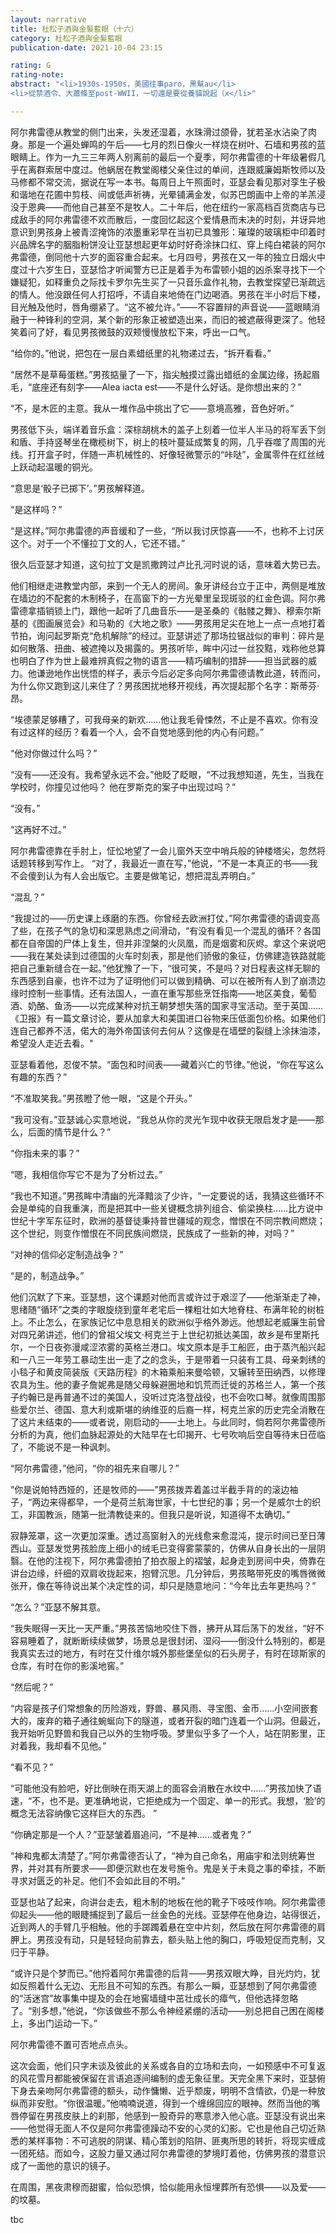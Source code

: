 ```yaml
---
layout: narrative
title: 杜松子酒與金髮藍眼（十六）
category: 杜松子酒與金髮藍眼
publication-date: 2021-10-04 23:15

rating: G
rating-note:
abstract: "<li>1930s-1950s，美國往事paro，黑幫au</li>
<li>從禁酒令、大蕭條至post-WWII，一切還是要從養貓說起（x</li>"

---
```


阿尔弗雷德从教堂的侧门出来，头发还湿着，水珠滑过颌骨，犹若圣水沾染了肉身。那是一个遍处蝉鸣的午后——七月的烈日像火一样烧在树叶、石墙和男孩的蓝眼睛上。作为一九三三年两人别离前的最后一个夏季，阿尔弗雷德的十年级暑假几乎在离群索居中度过。他蜗居在教堂阁楼父亲住过的单间，连跟威廉姆斯牧师以及马修都不常交流，据说在写一本书。每周日上午照面时，亚瑟会看见那对孪生子极和谐地在花圃中剪枝、间或低声祈祷，光晕铺满金发，似苏巴朗画中上帝的羊羔浸没于恩典——而他自己甚至不是牧人。二十年后，他在纽约一家高档百货商店与已成敌手的阿尔弗雷德不欢而散后，一度回忆起这个爱情悬而未决的时刻，并讶异地意识到男孩身上被青涩掩饰的浓墨重彩早在当初已具雏形：璀璨的玻璃柜中印着时兴品牌名字的胭脂粉饼没让亚瑟想起更年幼时好奇涂抹口红、穿上纯白裙装的阿尔弗雷德，倒同他十六岁的面容重合起来。七月四号，男孩在又一年的独立日烟火中度过十六岁生日，亚瑟恰才听闻警方已正是着手为布雷顿小姐的凶杀案寻找下一个嫌疑犯，如释重负之际找卡罗尔先生买了一只音乐盒作礼物，去教堂探望已渐疏远的情人。他没跟任何人打招呼，不请自来地倚在门边喝酒。男孩在半小时后下楼，目光触及他时，唇角绷紧了。“这不被允许。”——不容置辩的声音说——蓝眼睛消融于一种锋利的空洞，某个新的形象正被塑造出来，而旧的被遮蔽得更深了。他轻笑着问了好，看见男孩微鼓的双颊慢慢放松下来，呼出一口气。

“给你的。”他说，把包在一层白素蜡纸里的礼物递过去，“拆开看看。”

“居然不是草莓蛋糕。”男孩掂量了一下，指尖触摸过露出蜡纸的金属边缘，扬起眉毛，“底座还有刻字——Alea iacta est——不是什么好话。是你想出来的？”

“不，是木匠的主意。我从一堆作品中挑出了它——意境高雅，音色好听。”

男孩低下头，端详着音乐盒：深棕胡桃木的盖子上刻着一位半人半马的将军丢下剑和盾、手持竖琴坐在橄榄树下，树上的枝叶蔓延成繁复的网，几乎吞噬了周围的光线。打开盒子时，伴随一声机械性的、好像轻微警示的“咔哒”，金属零件在红丝绒上跃动起温暖的铜光。

“意思是‘骰子已掷下’。”男孩解释道。

“是这样吗？”

“是这样。”阿尔弗雷德的声音缓和了一些，“所以我讨厌惊喜——不，也称不上讨厌这个。对于一个不懂拉丁文的人，它还不错。”

很久后亚瑟才知道，这句拉丁文是凯撒跨过卢比孔河时说的话，意味着大势已去。

他们相继走进教堂内部，来到一个无人的房间。象牙讲经台立于正中，两侧是堆放在墙边的不配套的木制椅子，在高窗下的一方光晕里呈现斑驳的红金色调。阿尔弗雷德拿插销锁上门，跟他一起听了几曲音乐——是圣桑的《骷髅之舞》、穆索尔斯基的《图画展览会》和马勒的《大地之歌》——男孩用足尖在地上一点一点地打着节拍，询问起罗斯克“危机解除”的经过。亚瑟讲述了那场拉锯战似的审判：碎片是如何散落、扭曲、被遮掩以及揭露的。男孩听毕，眸中闪过一丝狡黠，戏称他总算也明白了作为世上最难辨真假之物的语言——精巧编制的措辞——担当武器的威力。他谦逊地作出恍悟的样子，表示今后必定多向阿尔弗雷德请教此道，转而问，为什么你又跑到这儿来住了？男孩困扰地移开视线，再次提起那个名字：斯蒂芬·昂。

“埃德蒙足够糟了，可我母亲的新欢……他让我毛骨悚然，不止是不喜欢。你有没有过这样的经历？看着一个人，会不自觉地感到他的内心有问题。”

“他对你做过什么吗？”

“没有——还没有。我希望永远不会。”他眨了眨眼，“不过我想知道，先生，当我在学校时，你撞见过他吗？ 他在罗斯克的案子中出现过吗？”

“没有。”

“这再好不过。”

阿尔弗雷德靠在手肘上，怔忪地望了一会儿窗外天空中哨兵般的钟楼塔尖，忽然将话题转移到写作上。 “对了，我最近一直在写，”他说，“不是一本真正的书——我不会傻到认为有人会出版它。主要是做笔记，想把混乱弄明白。”

“混乱？”

“我提过的——历史课上琢磨的东西。你曾经去欧洲打仗，”阿尔弗雷德的语调变高了些，在孩子气的急切和深思熟虑之间滑动，“有没有看见一个混乱的循环？各国都在自帝国的尸体上复生，但并非涅槃的火凤凰，而是烟雾和灰烬。拿这个来说吧——我在某处读到过德国的火车时刻表，那是他们骄傲的象征，仿佛建造铁路就能把自己重新缝合在一起。”他犹豫了一下，“很可笑，不是吗？对日程表这样无聊的东西感到自豪，也许不过为了证明他们可以做到精确、可以在被所有人到了崩溃边缘时控制一些事情。还有法国人，一直在重写那些烹饪指南——地区美食，葡萄酒、奶酪、鱼汤——以完成某种对抗王朝梦想失落的国家寻宝活动。至于英国……《卫报》有一篇文章讨论，要从加拿大和美国进口谷物来压低面包价格。如果他们连自己都养不活，偌大的海外帝国该何去何从？这像是在墙壁的裂缝上涂抹油漆，希望没人走近去看。"

亚瑟看着他，忍俊不禁。“面包和时间表——藏着兴亡的节律。”他说，“你在写这么有趣的东西？”

“不准取笑我。”男孩瞪了他一眼，“这是个开头。”

“我可没有。”亚瑟诚心实意地说，“我总从你的灵光乍现中收获无限启发才是——那么，后面的情节是什么？”

“你指未来的事？”

“嗯，我相信你写它不是为了分析过去。”

“我也不知道。”男孩眸中清幽的光泽黯淡了少许，“一定要说的话，我猜这些循环不会是单纯的自我重演，而是把其中一些关键概念排列组合、偷梁换柱……比方说中世纪十字军东征时，欧洲的基督徒秉持普世疆域的观念，憎恨在不同宗教间燃烧；这个世纪，则变作憎恨在不同民族间燃烧，民族成了一些新的神，对吗？”

“对神的信仰必定制造战争？”

“是的，制造战争。”

他们沉默了下来。亚瑟想，这个课题对他而言或许过于艰涩了——他渐渐走了神，思绪随“循环”之类的字眼旋绕到童年老宅后一棵粗壮如大地脊柱、布满年轮的树桩上。不止怎么，在家族记忆中息息相关的欧洲似乎格外渺远。他想起老威廉生前曾对四兄弟讲述，他们的曾祖父埃文·柯克兰于上世纪初抵达美国，故乡是布里斯托尔，一个日夜弥漫咸涩浓雾的英格兰港口。埃文原本是手工船匠，由于蒸汽船兴起和一八三一年劳工暴动生出一走了之的念头，于是带着一只装有工具、母亲刺绣的小毯子和黄皮简装版《天路历程》的木箱乘船来曼哈顿，又辗转至田纳西，以修理农具为生。他的妻子詹妮弗是随父母躲避圈地和饥荒而迁徙的苏格兰人，第一个孩子约翰已是再普通不过的美国人，没听过克洛登战役，也不会吹口琴。就像周围那些爱尔兰、德国、意大利或斯堪的纳维亚的后裔一样，柯克兰家的历史完全消散在了这片未结束的——或者说，刚启动的——土地上。与此同时，倘若阿尔弗雷德所分析的为真，他们血脉起源处的大陆早在七印揭开、七号吹响后空自等待末日莅临了，不能说不是一种讽刺。

“阿尔弗雷德，”他问，“你的祖先来自哪儿？”

“你是说帕特西娅的，还是牧师的——”男孩拨弄着盖过半截手背的的滚边袖子，“两边来得都早，一个是荷兰航海世家，十七世纪的事；另一个是威尔士的织工，非国教派，随第一批清教徒来的。但我只是听说，知道得不太确切。”

寂静笼罩，这一次更加深重。透过高窗射入的光线愈来愈混沌，提示时间已至日薄西山。亚瑟发觉男孩脸庞上细小的绒毛已变得雾蒙蒙的，仿佛从自身长出的一层阴翳。在他的注视下，阿尔弗雷德拍了拍衣服上的褶皱，起身走到房间中央，倚靠在讲台边缘，纤细的双肩收拢起来，抱臂沉思。几分钟后，男孩略带死皮的嘴唇微微张开，像在等待说出某个决定性的词，却只是随意地问：“今年比去年更热吗？”

“怎么？”亚瑟不解其意。

“我失眠得一天比一天严重。”男孩苦恼地咬住下唇，拂开从耳后荡下的发丝，“好不容易睡着了，就断断续续做梦，场景总是很封闭、湿闷——倒没什么特别的，都是我真实去过的地方，有时在艾什维尔城外那些堡垒似的石头房子，有时在琼斯家的仓库，有时在你的影溪地窖。”

“然后呢？”

“内容是孩子们常想象的历险游戏，野兽、暴风雨、寻宝图、金币……小空间嵌套大的，废弃的箱子通往蜿蜒向下的隧道，或者开裂的暗门连着一个山洞。但最近，我开始听见野兽和我自己以外的生物呼吸。梦里似乎多了一个人，站在阴影里，正对着我，我却看不见他。”
 
“看不见？”

“可能他没有脸吧，好比倒映在雨天湖上的面容会消散在水纹中……”男孩加快了语速，“不，也不是。更准确地说，它拒绝成为一个固定、单一的形式。我想，‘脸’的概念无法容纳像它这样巨大的东西。 ”

“你确定那是一个人？”亚瑟皱着眉追问，“不是神......或者鬼？”

“神和鬼都太清楚了。”阿尔弗雷德否认了，“神为自己命名，用庙宇和法则统筹世界，并对其有所要求——即便沉默也在发号施令。鬼是关于未竟之事的牵挂，不断寻求对匮乏的补足。他们不会如此目的不明。”

亚瑟也站了起来，向讲台走去，粗木制的地板在他的靴子下吱吱作响。阿尔弗雷德仰起头——他的眼睫捕捉到了最后一丝金色的光线。亚瑟停在他身边，站得很近，近到两人的手臂几乎相触。他的手踯躅着悬在空中片刻，然后放在阿尔弗雷德的肩胛上。男孩没有动，只是轻轻向前靠去，额头贴上他的胸口，呼吸短促而克制，又归于平静。

“或许只是个梦而已。”他捋着阿尔弗雷德的后背——男孩双眼大睁，目光灼灼，犹如反照着什么无边、无形且不可知的东西。有那么一瞬，亚瑟想到了阿尔弗雷德的“活迷宫”故事集中提及的会在地窖墙缝中茁壮成长的瘴气，但他选择忽略了。“别多想，”他说，“你该做些不那么令神经紧绷的活动——别总把自己困在阁楼上，多出门运动一下。”

阿尔弗雷德不置可否地点点头。

这次会面，他们只字未谈及彼此的关系或各自的立场和去向，一如预感中不可复返的风花雪月都能被保留在言语追逐间编制的虚无象征里。天完全黑下来时，亚瑟俯下身去亲吻阿尔弗雷德的额头，动作慵懒、近乎颓废，明明不含情欲，仍是一种放纵而非安慰。“你很温暖。”他喃喃说道，得到一个缠绵回应的眼神。然而当他的嘴唇停留在男孩皮肤上的刹那，他感到一股奇异的寒意渗入他心底。亚瑟没有说出来——他觉得无面人不仅是阿尔弗雷德躁动不安的心灵的幻影。它也是他自己切近熟悉的某样事物：不可逃脱的阴谋、精心策划的陷阱、匪夷所思的转折，将现实缠成一团死结。而如今，这股力量又通过阿尔弗雷德的梦境盯着他，仿佛男孩的潜意识成了一面他的意识的镜子。

在周围，黑夜肃穆而甜蜜，恰似恐惧，恰似能用永恒埋葬所有恐惧——以及爱——的坟墓。

tbc
